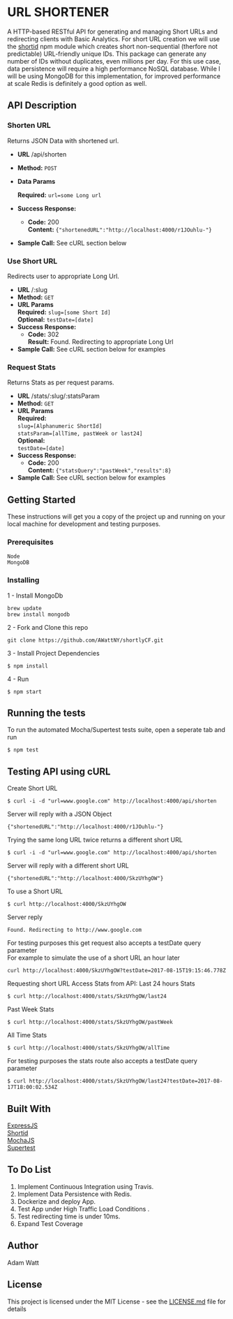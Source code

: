 # URL SHORTENER

A HTTP-based RESTful API for generating and managing Short URLs and redirecting clients with Basic Analytics.
For short URL creation we will use the [shortid](https://www.npmjs.com/package/shortid) npm module which creates short non-sequential (therfore not predictable) URL-friendly unique IDs. This package can generate any number of IDs without duplicates, even millions per day. For this use case, data persistence will require a high performance NoSQL database. While I will be using MongoDB for this implementation, for improved performance at scale Redis is definitely a good option as well. 

## API Description
### Shorten URL
  Returns JSON Data with shortened url.
* **URL**
  /api/shorten
* **Method:**
  `POST`
*  **Data Params**

   **Required:**
    `url=some Long url`
* **Success Response:**

  * **Code:** 200 <br />
    **Content:** `{"shortenedURL":"http://localhost:4000/r1JOuhlu-"}`
 
* **Sample Call:**
  See cURL section below
  
### Use Short URL
  Redirects user to appropriate Long Url.
* **URL**
  /:slug
* **Method:**
  `GET`
*  **URL Params** <br />
  **Required:** 
    `slug=[some Short Id]` <br />
  **Optional:** 
    `testDate=[date]` <br />
* **Success Response:**
  * **Code:** 302 <br />
    **Result:** Found. Redirecting to appropriate Long Url
* **Sample Call:**
  See cURL section below for examples

### Request Stats
  Returns Stats as per request params.
* **URL**
  /stats/:slug/:statsParam
* **Method:**
  `GET`
*  **URL Params** <br />
   **Required:** <br />
    `slug=[Alphanumeric ShortId]`<br />
    `statsParam=[allTime, pastWeek or last24]`<br />
   **Optional:** <br />
    `testDate=[date]`
* **Success Response:**
  * **Code:** 200 <br />
    **Content:** `{"statsQuery":"pastWeek","results":8}`
* **Sample Call:**
  See cURL section below for examples

## Getting Started

These instructions will get you a copy of the project up and running on your local machine for development and testing purposes.

### Prerequisites

```
Node
MongoDB
```

### Installing

1 - Install MongoDb
```
brew update
brew install mongodb
```
2 - Fork and Clone this repo
```
git clone https://github.com/AWattNY/shortlyCF.git
```
3 - Install Project Dependencies
```
$ npm install 
```
4 - Run
```
$ npm start
```

## Running the tests

To run the automated Mocha/Supertest tests suite, open a seperate tab and run 
```
$ npm test
```
## Testing API using cURL

Create Short URL
```
$ curl -i -d "url=www.google.com" http://localhost:4000/api/shorten
```
Server will reply with a JSON Object
```
{"shortenedURL":"http://localhost:4000/r1JOuhlu-"}
```
Trying the same long URL twice returns a different short URL
```
$ curl -i -d "url=www.google.com" http://localhost:4000/api/shorten
```
Server will reply with a different short URL
```
{"shortenedURL":"http://localhost:4000/SkzUYhgOW"}
```
To use a Short URL
```
$ curl http://localhost:4000/SkzUYhgOW
```
Server reply 
```
Found. Redirecting to http://www.google.com
```
For testing purposes this get request also accepts a testDate query parameter<br />
For example to simulate the use of a short URL an hour later
```
curl http://localhost:4000/SkzUYhgOW?testDate=2017-08-15T19:15:46.778Z
```
Requesting short URL Access Stats from API:
Last 24 hours Stats
```
$ curl http://localhost:4000/stats/SkzUYhgOW/last24
```
Past Week Stats
```
$ curl http://localhost:4000/stats/SkzUYhgOW/pastWeek
```
All Time Stats
```
$ curl http://localhost:4000/stats/SkzUYhgOW/allTime
```
For testing purposes the stats route also accepts a testDate query parameter
```
$ curl http://localhost:4000/stats/SkzUYhgOW/last24?testDate=2017-08-17T18:00:02.534Z
```

## Built With
[ExpressJS](https://expressjs.com/)<br />
[Shortid](https://www.npmjs.com/package/supertest)<br />
[MochaJS](https://mochajs.org/)<br />
[Supertest](https://www.npmjs.com/package/supertest)

## To Do List
<ol>
<li> Implement Continuous Integration using Travis.</li>
<li> Implement Data Persistence with Redis.</li>
<li> Dockerize and deploy App.</li>
<li> Test App under High Traffic Load Conditions .</li>
<li> Test redirecting time is under 10ms.</li>
<li> Expand Test Coverage </li>
</ol>

## Author
Adam Watt

## License

This project is licensed under the MIT License - see the [LICENSE.md](LICENSE.md) file for details


